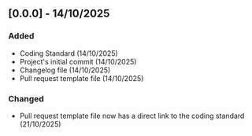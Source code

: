 ## [0.0.0] - 14/10/2025

### Added

 - Coding Standard (14/10/2025)
 - Project's initial commit (14/10/2025)
 - Changelog file (14/10/2025)
 - Pull request template file (14/10/2025)

### Changed
 - Pull request template file now has a direct link to the coding standard (21/10/2025)